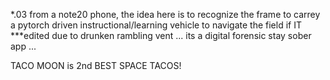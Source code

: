 *.03  from a note20 phone, the idea here is to recognize the frame to carrey
a pytorch driven instructional/learning vehicle to navigate the field if IT ***edited due to drunken rambling
 vent ... its a digital forensic stay sober app ...

TACO MOON is 2nd BEST SPACE TACOS!


